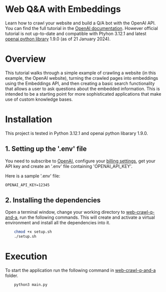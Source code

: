 # Web  Q&A with Embeddings

Learn how to crawl your website and build a Q/A bot with the OpenAI API. You can find the full tutorial in the [OpenAI documentation](https://platform.openai.com/docs/tutorials/web-qa-embeddings). However official tutorial is not up-to-date and compatible with Ptyhon 3.12.1 and latest [openai python library](https://github.com/openai/openai-python) 1.9.0 (as of 21 January 2024).

# Overview
This tutorial walks through a simple example of crawling a website (in this example, the OpenAI website), turning the crawled pages into embeddings using the Embeddings API, and then creating a basic search functionality that allows a user to ask questions about the embedded information. This is intended to be a starting point for more sophisticated applications that make use of custom knowledge bases.

# Installation
This project is tested in Python 3.12.1 and openai python libarary 1.9.0.

## 1. Setting up the '.env' file
You need to subscribe to [OpenAI](https://platform.openai.com/docs/quickstart/account-setup), configure your [billing settings](https://platform.openai.com/account/billing/overview), get your API key and create an '.env' file containing 'OPENAI_API_KEY'.

Here is a sample '.env' file:
```
OPENAI_API_KEY=12345
```

## 2. Installing the dependencies
Open a terminal window, change your working directory to [web-crawl-q-and-a](.), run the following commands. This will create and activate a virtual environment and install all the dependencies into it.
```sh
    chmod +x setup.sh
    ./setup.sh
```

# Execution
To start the application run the following command in [web-crawl-q-and-a](.) folder.
```sh
    python3 main.py
```
